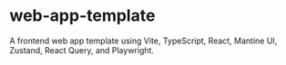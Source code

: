 # web-app-template

A frontend web app template using Vite, TypeScript, React, Mantine UI, Zustand, React Query, and Playwright.
